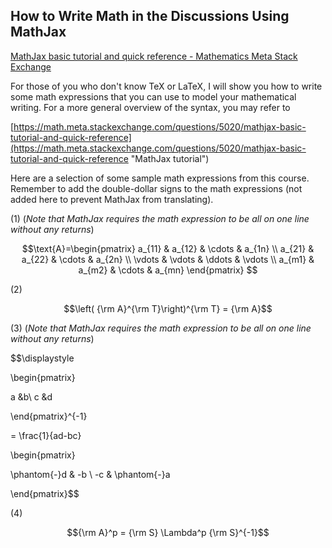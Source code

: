 ##  How to Write Math in the Discussions Using MathJax

[MathJax basic tutorial and quick reference - Mathematics Meta Stack Exchange](https://math.meta.stackexchange.com/questions/5020/mathjax-basic-tutorial-and-quick-reference)

For those of you who don't know TeX or LaTeX, I will show you how to write some math expressions that you can use to model your mathematical writing. For a more general overview of the syntax, you may refer to

[https://math.meta.stackexchange.com/questions/5020/mathjax-basic-tutorial-and-quick-reference](https://math.meta.stackexchange.com/questions/5020/mathjax-basic-tutorial-and-quick-reference "MathJax tutorial")

Here are a selection of some sample math expressions from this course. Remember to add the double-dollar signs to the math expressions (not added here to prevent MathJax from translating).

(1) (_Note that MathJax requires the math expression to be all on one line without any returns_)

$$\text{A}=\begin{pmatrix}
a_{11} & a_{12} & \cdots & a_{1n} \\ a_{21} & a_{22} & \cdots & a_{2n} \\ \vdots & \vdots & \ddots & \vdots \\ a_{m1} & a_{m2} & \cdots & a_{mn}
\end{pmatrix}
$$




(2)

$$\left( {\rm A}^{\rm T}\right)^{\rm T} = {\rm A}$$

(3) (_Note that MathJax requires the math expression to be all on one line without any returns_)

$$\displaystyle

\begin{pmatrix}

a &b\\ c &d

\end{pmatrix}^{-1}

= \frac{1}{ad-bc}

\begin{pmatrix}

\phantom{-}d & -b \\ -c & \phantom{-}a

\end{pmatrix}$$

(4)

$${\rm A}^p = {\rm S} \Lambda^p {\rm S}^{-1}$$

